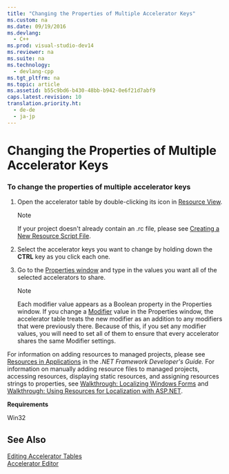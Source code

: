 ```yaml
---
title: "Changing the Properties of Multiple Accelerator Keys"
ms.custom: na
ms.date: 09/19/2016
ms.devlang: 
  - C++
ms.prod: visual-studio-dev14
ms.reviewer: na
ms.suite: na
ms.technology: 
  - devlang-cpp
ms.tgt_pltfrm: na
ms.topic: article
ms.assetid: b55c9bd6-b430-48bb-b942-0e6f21d7abf9
caps.latest.revision: 10
translation.priority.ht: 
  - de-de
  - ja-jp
---
```

# Changing the Properties of Multiple Accelerator Keys
### To change the properties of multiple accelerator keys  
  
1.  Open the accelerator table by double-clicking its icon in [Resource View](../vs140/Resource-View-Window.md).  
  
    > [!NOTE]
    >  If your project doesn't already contain an .rc file, please see [Creating a New Resource Script File](../vs140/How-to--Create-a-Resource-Script-File.md).  
  
2.  Select the accelerator keys you want to change by holding down the **CTRL** key as you click each one.  
  
3.  Go to the [Properties window](../vs140/Properties-Window.md) and type in the values you want all of the selected accelerators to share.  
  
    > [!NOTE]
    >  Each modifier value appears as a Boolean property in the Properties window. If you change a [Modifier](../vs140/Accelerator-Modifier-Property.md) value in the Properties window, the accelerator table treats the new modifier as an addition to any modifiers that were previously there. Because of this, if you set any modifier values, you will need to set all of them to ensure that every accelerator shares the same Modifier settings.  
  
 For information on adding resources to managed projects, please see [Resources in Applications](assetId:///8ad495d4-2941-40cf-bf64-e82e85825890) in the *.NET Framework Developer's Guide.* For information on manually adding resource files to managed projects, accessing resources, displaying static resources, and assigning resources strings to properties, see [Walkthrough: Localizing Windows Forms](assetId:///9a96220d-a19b-4de0-9f48-01e5d82679e5) and [Walkthrough: Using Resources for Localization with ASP.NET](assetId:///bb4e5b44-e2b0-48ab-bbe9-609fb33900b6).  
  
 **Requirements**  
  
 Win32  
  
## See Also  
 [Editing Accelerator Tables](../vs140/Editing-Accelerator-Tables.md)   
 [Accelerator Editor](../vs140/Accelerator-Editor.md)
